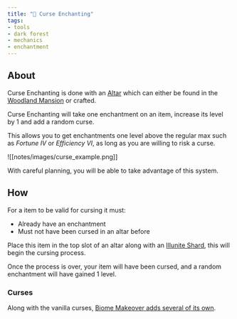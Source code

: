```yaml
---
title: "🔮 Curse Enchanting"
tags:
- tools
- dark forest
- mechanics
- enchantment
---
```


## About

Curse Enchanting is done with an [Altar](notes/block/altar) which can either be found in the [Woodland Mansion](notes/structure/mansion) or crafted.

Curse Enchanting will take one enchantment on an item, increase its level by 1 and add a random curse.

This allows you to get enchantments one level above the regular max such as *Fortune IV* or *Efficiency VI*, as long as you are willing to risk a curse.

![[notes/images/curse_example.png]]

With careful planning, you will be able to take advantage of this system.

## How

For a item to be valid for cursing it must:
- Already have an enchantment
- Must not have been cursed in an altar before

Place this item in the top slot of an altar along with an [Illunite Shard](notes/item/illunite_shard), this will begin the cursing process.

Once the process is over, your item will have been cursed, and a random enchantment will have gained 1 level.

### Curses

Along with the vanilla curses, [Biome Makeover adds several of its own](notes/mechanic/curses).

